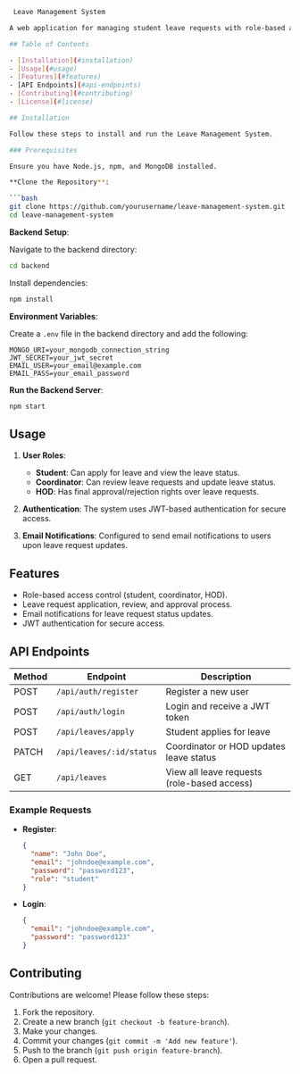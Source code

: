 

```bash
 Leave Management System

A web application for managing student leave requests with role-based access for students, coordinators, and HODs. This project enables students to submit leave requests, coordinators to review them, and HODs to approve or reject leave requests.

## Table of Contents

- [Installation](#installation)
- [Usage](#usage)
- [Features](#features)
- [API Endpoints](#api-endpoints)
- [Contributing](#contributing)
- [License](#license)

## Installation

Follow these steps to install and run the Leave Management System.

### Prerequisites

Ensure you have Node.js, npm, and MongoDB installed.

**Clone the Repository**:

```bash
git clone https://github.com/yourusername/leave-management-system.git
cd leave-management-system
```

**Backend Setup**:

Navigate to the backend directory:

```bash
cd backend
```

Install dependencies:

```bash
npm install
```

**Environment Variables**:

Create a `.env` file in the backend directory and add the following:

```plaintext
MONGO_URI=your_mongodb_connection_string
JWT_SECRET=your_jwt_secret
EMAIL_USER=your_email@example.com
EMAIL_PASS=your_email_password
```

**Run the Backend Server**:

```bash
npm start
```

## Usage

1. **User Roles**:
   - **Student**: Can apply for leave and view the leave status.
   - **Coordinator**: Can review leave requests and update leave status.
   - **HOD**: Has final approval/rejection rights over leave requests.

2. **Authentication**:
   The system uses JWT-based authentication for secure access.

3. **Email Notifications**:
   Configured to send email notifications to users upon leave request updates.

## Features

- Role-based access control (student, coordinator, HOD).
- Leave request application, review, and approval process.
- Email notifications for leave request status updates.
- JWT authentication for secure access.

## API Endpoints

| Method | Endpoint                | Description                                 |
|--------|--------------------------|---------------------------------------------|
| POST   | `/api/auth/register`     | Register a new user                         |
| POST   | `/api/auth/login`        | Login and receive a JWT token               |
| POST   | `/api/leaves/apply`      | Student applies for leave                   |
| PATCH  | `/api/leaves/:id/status` | Coordinator or HOD updates leave status     |
| GET    | `/api/leaves`            | View all leave requests (role-based access) |

### Example Requests

- **Register**:
  
  ```json
  {
    "name": "John Doe",
    "email": "johndoe@example.com",
    "password": "password123",
    "role": "student"
  }
  ```

- **Login**:

  ```json
  {
    "email": "johndoe@example.com",
    "password": "password123"
  }
  ```

## Contributing

Contributions are welcome! Please follow these steps:

1. Fork the repository.
2. Create a new branch (`git checkout -b feature-branch`).
3. Make your changes.
4. Commit your changes (`git commit -m 'Add new feature'`).
5. Push to the branch (`git push origin feature-branch`).
6. Open a pull request.



